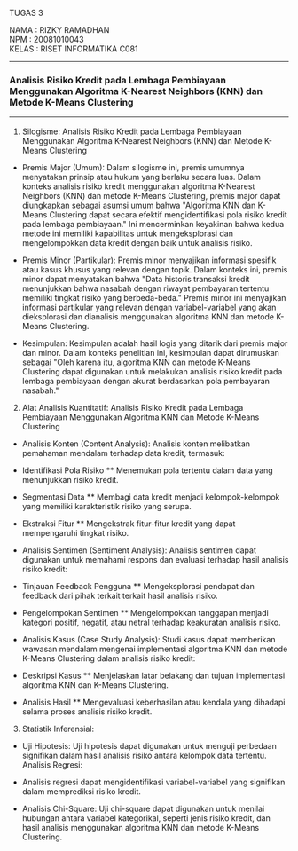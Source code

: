 TUGAS 3

 NAMA  : RIZKY RAMADHAN  <br> 
 NPM   : 20081010043 <br>
 KELAS : RISET INFORMATIKA C081  <hr>


### **Analisis Risiko Kredit pada Lembaga Pembiayaan Menggunakan Algoritma K-Nearest Neighbors (KNN) dan Metode K-Means Clustering** <hr>

1. Silogisme: Analisis Risiko Kredit pada Lembaga Pembiayaan Menggunakan Algoritma K-Nearest Neighbors (KNN) dan Metode K-Means Clustering

- Premis Major (Umum):
Dalam silogisme ini, premis umumnya menyatakan prinsip atau hukum yang berlaku secara luas. Dalam konteks analisis risiko kredit menggunakan algoritma K-Nearest Neighbors (KNN) dan metode K-Means Clustering, premis major dapat diungkapkan sebagai asumsi umum bahwa "Algoritma KNN dan K-Means Clustering dapat secara efektif mengidentifikasi pola risiko kredit pada lembaga pembiayaan." Ini mencerminkan keyakinan bahwa kedua metode ini memiliki kapabilitas untuk mengeksplorasi dan mengelompokkan data kredit dengan baik untuk analisis risiko.

- Premis Minor (Partikular):
Premis minor menyajikan informasi spesifik atau kasus khusus yang relevan dengan topik. Dalam konteks ini, premis minor dapat menyatakan bahwa "Data historis transaksi kredit menunjukkan bahwa nasabah dengan riwayat pembayaran tertentu memiliki tingkat risiko yang berbeda-beda." Premis minor ini menyajikan informasi partikular yang relevan dengan variabel-variabel yang akan dieksplorasi dan dianalisis menggunakan algoritma KNN dan metode K-Means Clustering.

- Kesimpulan:
Kesimpulan adalah hasil logis yang ditarik dari premis major dan minor. Dalam konteks penelitian ini, kesimpulan dapat dirumuskan sebagai "Oleh karena itu, algoritma KNN dan metode K-Means Clustering dapat digunakan untuk melakukan analisis risiko kredit pada lembaga pembiayaan dengan akurat berdasarkan pola pembayaran nasabah."

2. Alat Analisis Kuantitatif: Analisis Risiko Kredit pada Lembaga Pembiayaan Menggunakan Algoritma KNN dan Metode K-Means Clustering

- Analisis Konten (Content Analysis):
Analisis konten melibatkan pemahaman mendalam terhadap data kredit, termasuk:

* Identifikasi Pola Risiko
** Menemukan pola tertentu dalam data yang menunjukkan risiko kredit.

* Segmentasi Data
** Membagi data kredit menjadi kelompok-kelompok yang memiliki karakteristik risiko yang serupa.

* Ekstraksi Fitur
** Mengekstrak fitur-fitur kredit yang dapat mempengaruhi tingkat risiko.

- Analisis Sentimen (Sentiment Analysis):
Analisis sentimen dapat digunakan untuk memahami respons dan evaluasi terhadap hasil analisis risiko kredit:

* Tinjauan Feedback Pengguna
** Mengeksplorasi pendapat dan feedback dari pihak terkait terkait hasil analisis risiko.

* Pengelompokan Sentimen
** Mengelompokkan tanggapan menjadi kategori positif, negatif, atau netral terhadap keakuratan analisis risiko.

- Analisis Kasus (Case Study Analysis):
Studi kasus dapat memberikan wawasan mendalam mengenai implementasi algoritma KNN dan metode K-Means Clustering dalam analisis risiko kredit:

* Deskripsi Kasus
** Menjelaskan latar belakang dan tujuan implementasi algoritma KNN dan K-Means Clustering.

* Analisis Hasil
** Mengevaluasi keberhasilan atau kendala yang dihadapi selama proses analisis risiko kredit.

3. Statistik Inferensial:
- Uji Hipotesis:
Uji hipotesis dapat digunakan untuk menguji perbedaan signifikan dalam hasil analisis risiko antara kelompok data tertentu.
Analisis Regresi:

- Analisis regresi dapat mengidentifikasi variabel-variabel yang signifikan dalam memprediksi risiko kredit.

- Analisis Chi-Square:
Uji chi-square dapat digunakan untuk menilai hubungan antara variabel kategorikal, seperti jenis risiko kredit, dan hasil analisis menggunakan algoritma KNN dan metode K-Means Clustering.

